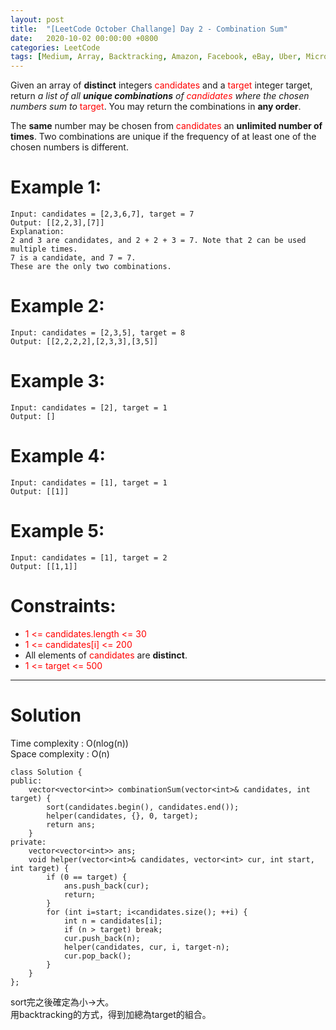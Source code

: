 ```yaml
---
layout: post
title:  "[LeetCode October Challange] Day 2 - Combination Sum"
date:   2020-10-02 00:00:00 +0800
categories: LeetCode
tags: [Medium, Array, Backtracking, Amazon, Facebook, eBay, Uber, Microsoft, Apple, C++]
---
```

Given an array of **distinct** integers <font color="red">candidates</font> and a <font color="red">target</font> integer target, return *a list of all **unique combinations** of <font color="red">candidates</font> where the chosen numbers sum to* <font color="red">target</font>. You may return the combinations in **any order**.  

The **same** number may be chosen from <font color="red">candidates</font> an **unlimited number of times**. Two combinations are unique if the frequency of at least one of the chosen numbers is different.  

# Example 1:  
	Input: candidates = [2,3,6,7], target = 7
	Output: [[2,2,3],[7]]
	Explanation:
	2 and 3 are candidates, and 2 + 2 + 3 = 7. Note that 2 can be used multiple times.
	7 is a candidate, and 7 = 7.
	These are the only two combinations.

# Example 2:  
	Input: candidates = [2,3,5], target = 8
	Output: [[2,2,2,2],[2,3,3],[3,5]]

# Example 3:  
	Input: candidates = [2], target = 1
	Output: []

# Example 4:  
	Input: candidates = [1], target = 1
	Output: [[1]]

# Example 5:  
	Input: candidates = [1], target = 2
	Output: [[1,1]]

# Constraints:  
- <font color="red">1 <= candidates.length <= 30</font>
- <font color="red">1 <= candidates[i] <= 200</font>
- All elements of <font color="red">candidates</font> are **distinct**.
- <font color="red">1 <= target <= 500</font>

______________________  

# Solution

Time complexity : O(nlog(n))  
Space complexity : O(n)  

	class Solution {
	public:
	    vector<vector<int>> combinationSum(vector<int>& candidates, int target) {
	        sort(candidates.begin(), candidates.end());
	        helper(candidates, {}, 0, target);
	        return ans;
	    }
	private:
	    vector<vector<int>> ans;
	    void helper(vector<int>& candidates, vector<int> cur, int start, int target) {
	        if (0 == target) {
	            ans.push_back(cur);
	            return;
	        }
	        for (int i=start; i<candidates.size(); ++i) {
	            int n = candidates[i];
	            if (n > target) break;
	            cur.push_back(n);
	            helper(candidates, cur, i, target-n);
	            cur.pop_back();
	        }
	    }
	};

sort完之後確定為小→大。  
用backtracking的方式，得到加總為target的組合。